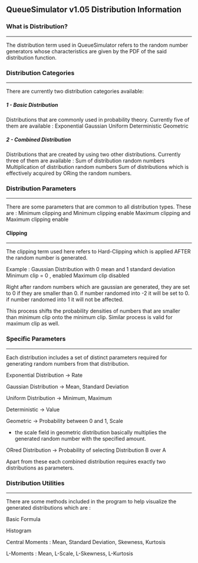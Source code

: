 ## QueueSimulator v1.05 Distribution Information

### What is Distribution?
---------------------

The distribution term used in QueueSimulator refers to the random number generators
whose characteristics are given by the PDF of the said distribution function.

### Distribution Categories
-----------------------

There are currently two distribution categories available:
##### 1 - Basic Distribution
Distributions that are commonly used in probability theory.
Currently five of them are available :
Exponential
Gaussian
Uniform
Deterministic
Geometric

##### 2 - Combined Distribution
Distributions that are created by using two other distributions.
Currently three of them are available :
Sum of distribution random numbers
Multiplication of distribution random numbers
Sum of distributions which is effectively acquired by ORing the random numbers.

### Distribution Parameters
-----------------------

There are some parameters that are common to all distribution types. These are :
Minimum clipping and Minimum clipping enable
Maximum clipping and Maximum clipping enable

#### Clipping
-------

The clipping term used here refers to Hard-Clipping which is applied AFTER the
random number is generated.

Example :
Gaussian Distribution with 0 mean and 1 standard deviation
Minimum clip = 0 , enabled
Maximum clip disabled

Right after random numbers which are gaussian are generated, they are set to 0 if they are smaller than 0.
if number randomed into -2 it will be set to 0.
if number randomed into 1 it will not be affected.

This process shifts the probability densities of numbers that are smaller than minimum clip onto the minimum clip.
Similar process is valid for maximum clip as well.

### Specific Parameters
-------------------

Each distribution includes a set of distinct parameters required
for generating random numbers from that distribution.

Exponential Distribution -> Rate

Gaussian Distribution -> Mean, Standard Deviation

Uniform Distribution -> Minimum, Maximum

Deterministic -> Value

Geometric -> Probability between 0 and 1, Scale 
 - the scale field in geometric distribution basically multiplies the
generated random number with the specified amount.

ORred Distribution -> Probability of selecting Distribution B over A

Apart from these each combined distribution requires exactly two distributions as parameters.

### Distribution Utilities
----------------------

There are some methods included in the program to help 
visualize the generated distributions which are :

Basic Formula

Histogram

Central Moments : Mean, Standard Deviation, Skewness, Kurtosis

L-Moments : Mean, L-Scale, L-Skewness, L-Kurtosis


